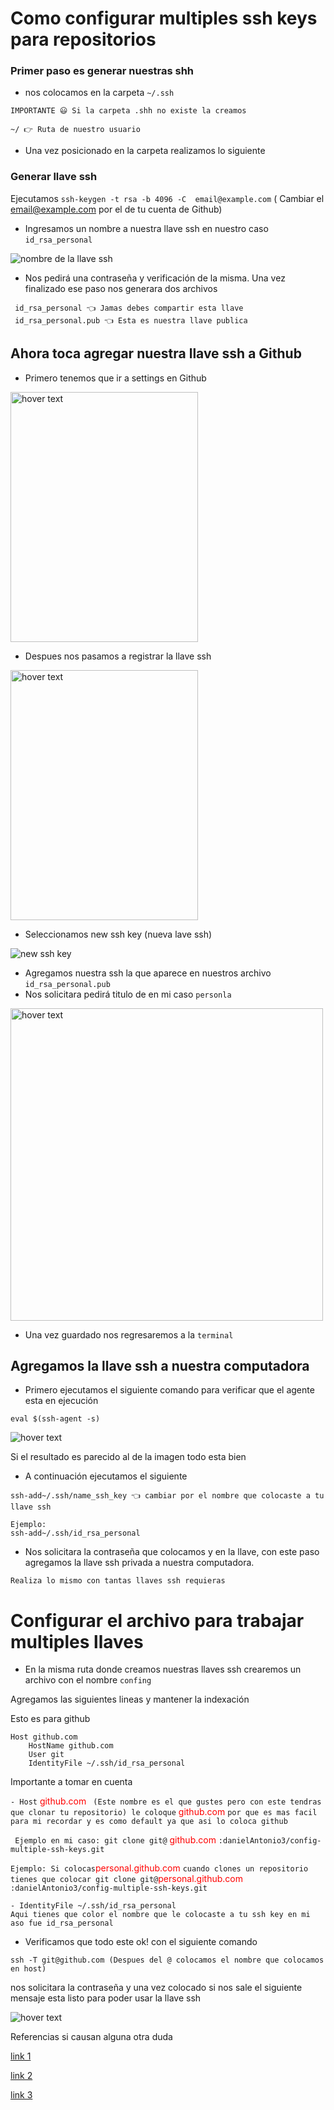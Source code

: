 # Como configurar multiples ssh keys para repositorios

### Primer paso es generar nuestras shh

- nos colocamos en la carpeta ```~/.ssh```

~~~ 
IMPORTANTE 😃 Si la carpeta .shh no existe la creamos 
~~~

``` ~/ 👉 Ruta de nuestro usuario ```

- Una vez posicionado en la carpeta realizamos lo siguiente

### Generar llave ssh

Ejecutamos ```ssh-keygen -t rsa -b 4096 -C  email@example.com```
( Cambiar el email@example.com por el de tu cuenta de Github)

- Ingresamos un nombre a nuestra llave ssh en nuestro caso ```id_rsa_personal```

![nombre de la llave ssh](images/name_ssh.png?raw=true "Title")

- Nos pedirá una contraseña y verificación de la misma. Una vez finalizado ese paso nos generara dos archivos

```
 id_rsa_personal 👈 Jamas debes compartir esta llave
 id_rsa_personal.pub 👈 Esta es nuestra llave publica
```

## Ahora toca agregar nuestra llave ssh a Github

- Primero tenemos que ir a settings en Github

<img src="images/1-github.png" width="300" height="400" title="hover text">

- Despues nos pasamos a registrar la llave ssh

<img src="images/2-github.png" width="300" height="400" title="hover text">

- Seleccionamos new ssh key (nueva lave ssh)

<img src="images/3-github.png" title="new ssh key">

- Agregamos nuestra ssh la que aparece en nuestros archivo ```id_rsa_personal.pub```
- Nos solicitara pedirá titulo de en mi caso ```personla```

<img src="images/4-github.png" width="500"  title="hover text">

- Una vez guardado nos regresaremos a la ```terminal```

## Agregamos la llave ssh a nuestra computadora

- Primero ejecutamos el siguiente comando para verificar que el agente esta en ejecución

```eval $(ssh-agent -s)```

<img src="images/5-add-ssh.png" title="hover text">

Si el resultado es parecido al de la imagen todo esta bien

- A continuación ejecutamos el siguiente 
```
ssh-add~/.ssh/name_ssh_key 👈 cambiar por el nombre que colocaste a tu llave ssh

Ejemplo:
ssh-add~/.ssh/id_rsa_personal
```
- Nos solicitara la contraseña que colocamos y en la llave, con este paso agregamos la llave ssh privada a nuestra computadora.

````
Realiza lo mismo con tantas llaves ssh requieras
````

# Configurar el archivo para trabajar multiples llaves

- En la misma ruta donde creamos nuestras llaves ssh crearemos un archivo con el nombre  ```confing```

Agregamos las siguientes lineas y mantener la indexación 

Esto es para github
````
Host github.com
    HostName github.com
    User git
    IdentityFile ~/.ssh/id_rsa_personal
````

Importante a tomar en cuenta

````- Host```` 
<span style="color:red"> github.com </span>```` (Este nombre es el que gustes pero con este tendras que clonar tu repositorio)
le coloque```` <span style="color:red"> github.com </span>````por que es mas facil para mi recordar y es como default ya que asi lo coloca github````

```` Ejemplo en mi caso: git clone git@````<span style="color:red"> github.com </span> ```:danielAntonio3/config-multiple-ssh-keys.git```

````Ejemplo: Si colocas````<span style="color:red">personal.github.com </span>````cuando clones un repositorio tienes que colocar
git clone git@````<span style="color:red">personal.github.com </span>````:danielAntonio3/config-multiple-ssh-keys.git````

````
- IdentityFile ~/.ssh/id_rsa_personal
Aqui tienes que color el nombre que le colocaste a tu ssh key en mi aso fue id_rsa_personal
````

- Verificamos que todo este ok! con el siguiente comando
```
ssh -T git@github.com (Despues del @ colocamos el nombre que colocamos en host)
```
nos solicitara la contraseña y una vez colocado si nos sale el siguiente mensaje esta listo para poder usar la llave ssh

<img src="images/5-github.png" title="hover text">

Referencias si causan alguna otra duda

[link 1](https://medium.com/dottech/c%C3%B3mo-tener-m%C3%BAltiples-claves-ssh-para-tus-cuentas-de-github-o-bitbucket-398bc508ce65)

[link 2](https://blog.linuxitos.com/post/anadir-varios-usuarios-de-gitlab-y-github-fedora)

[link 3](https://qastack.mx/programming/3225862/multiple-github-accounts-ssh-config)
